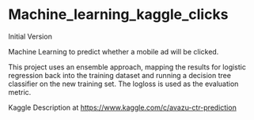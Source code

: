 # Machine_learning_kaggle_clicks
  Initial Version

Machine Learning to predict whether a mobile ad will be clicked.

This project uses an ensemble approach, mapping the results for logistic regression back into the training dataset and running a decision tree classifier on the new training set. The logloss is used as the evaluation metric.

Kaggle Description at https://www.kaggle.com/c/avazu-ctr-prediction
